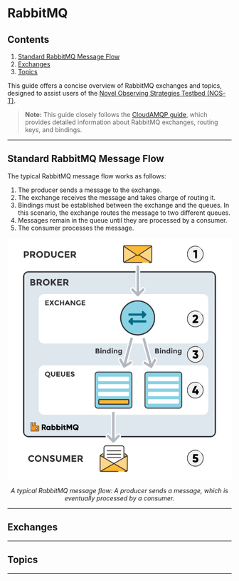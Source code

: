 # RabbitMQ

## Contents
1. [Standard RabbitMQ Message Flow](#standard-rabbitmq-message-flow)
1. [Exchanges](#exchanges)
1. [Topics](#topics)

This guide offers a concise overview of RabbitMQ exchanges and topics, designed to assist users of the [Novel Observing Strategies Testbed (NOS-T)](https://github.com/code-lab-org/nost-tools).

> **Note:**
> This guide closely follows the [CloudAMQP guide](https://www.cloudamqp.com/blog/part4-rabbitmq-for-beginners-exchanges-routing-keys-bindings.html), which provides detailed information about RabbitMQ exchanges, routing keys, and bindings.

---

## Standard RabbitMQ Message Flow

The typical RabbitMQ message flow works as follows:

1. The producer sends a message to the exchange.
2. The exchange receives the message and takes charge of routing it.
3. Bindings must be established between the exchange and the queues. In this scenario, the exchange routes the message to two different queues.
4. Messages remain in the queue until they are processed by a consumer.
5. The consumer processes the message.

<p align="center"><img src="images/exchanges-bidings-routing-keys.png" width="900"></p>
<p align="center"><i>A typical RabbitMQ message flow: A producer sends a message, which is eventually processed by a consumer.</i></p>

---

## Exchanges

---

## Topics

---